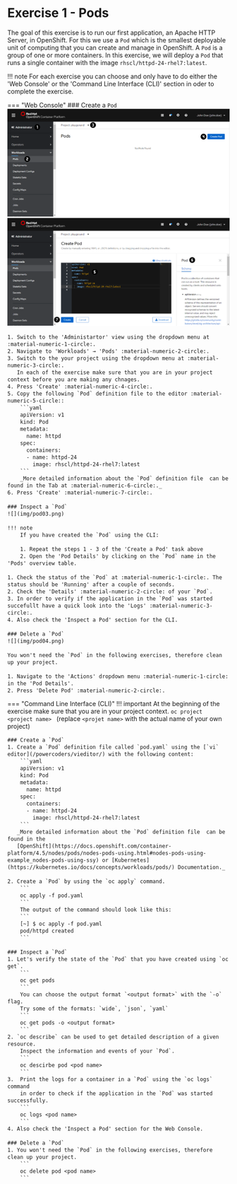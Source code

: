 # Exercise 1 - Pods
The goal of this exercise is to run our first application, an Apache HTTP Server, in OpenShift.
For this we use a `Pod` which is the smallest deployable unit of computing that you can create 
and manage in OpenShift. A `Pod` is a group of one or more containers. In this exercise, we will
deploy a `Pod` that runs a single container with the image `rhscl/httpd-24-rhel7:latest`.

!!! note
    For each exercise you can choose and only have to do either the 'Web Console' or the 'Command Line 
    Interface (CLI)' section in oder to complete the exercise.

=== "Web Console"
    ### Create a `Pod`
    ![](img/pod01.png)
    ![](img/pod02.png)

    1. Switch to the 'Administartor' view using the dropdown menu at :material-numeric-1-circle:.
    2. Navigate to 'Workloads' → 'Pods' :material-numeric-2-circle:.
    3. Switch to the your project using the dropdown menu at :material-numeric-3-circle:.
       In each of the exercise make sure that you are in your project context before you are making any chnages.
    4. Press 'Create' :material-numeric-4-circle:.
    5. Copy the following `Pod` definition file to the editor :material-numeric-5-circle::
        ```yaml
        apiVersion: v1
        kind: Pod
        metadata:
          name: httpd
        spec:
          containers:
          - name: httpd-24
            image: rhscl/httpd-24-rhel7:latest
        ```
        _More detailed information about the `Pod` definition file  can be found in the Tab at :material-numeric-6-circle:._
    6. Press 'Create' :material-numeric-7-circle:.
    
    ### Inspect a `Pod`
    ![](img/pod03.png)

    !!! note
        If you have created the `Pod` using the CLI:

        1. Repeat the steps 1 - 3 of the 'Create a Pod' task above
        2. Open the 'Pod Details' by clicking on the `Pod` name in the 'Pods' overview table. 

    1. Check the status of the `Pod` at :material-numeric-1-circle:. The status should be 'Running' after a couple of seconds.
    2. Check the 'Details' :material-numeric-2-circle: of your `Pod`.
    3. In order to verify if the application in the `Pod` was started succefullt have a quick look into the 'Logs' :material-numeric-3-circle:.
    4. Also check the 'Inspect a Pod' section for the CLI.
    
    ### Delete a `Pod`
    ![](img/pod04.png)

    You won't need the `Pod` in the following exercises, therefore clean up your project.

    1. Navigate to the 'Actions' dropdown menu :material-numeric-1-circle: in the 'Pod Details'.
    2. Press 'Delete Pod' :material-numeric-2-circle:.


=== "Command Line Interface (CLI)"
    !!! important
        At the beginning of the exercise make sure that you are in your project context. 
        ```
        oc project <project name> 
        ```
        (replace `<projet name>` with the actual name of your own project)

    ### Create a `Pod`
    1. Create a `Pod` definition file called `pod.yaml` using the [`vi` editor](/powercoders/vieditor/) with the following content:
        ```yaml
        apiVersion: v1
        kind: Pod
        metadata:
          name: httpd
        spec:
          containers:
          - name: httpd-24
            image: rhscl/httpd-24-rhel7:latest
        ```
       _More detailed information about the `Pod` definition file  can be found in the
       [OpenShift](https://docs.openshift.com/container-platform/4.5/nodes/pods/nodes-pods-using.html#nodes-pods-using-example_nodes-pods-using-ssy) or [Kubernetes](https://kubernetes.io/docs/concepts/workloads/pods/) Documentation._
       
    2. Create a `Pod` by using the `oc apply` command.
        ```
        oc apply -f pod.yaml
        ```
        The output of the command should look like this:
        ```
        [~] $ oc apply -f pod.yaml
        pod/httpd created
        ```
    
    ### Inspect a `Pod`
    1. Let's verify the state of the `Pod` that you have created using `oc get`.
        ```
        oc get pods 
        ```
        You can choose the output format `<output format>` with the `-o` flag. 
        Try some of the formats: `wide`, `json`, `yaml`
        ```
        oc get pods -o <output format>
        ```
    2. `oc describe` can be used to get detailed description of a given resource. 
        Inspect the information and events of your `Pod`.
        ```
        oc descirbe pod <pod name>
        ```
    3.  Print the logs for a container in a `Pod` using the `oc logs` command
        in order to check if the application in the `Pod` was started successfully.
        ```
        oc logs <pod name>
        ```
    4. Also check the 'Inspect a Pod' section for the Web Console.
    
    ### Delete a `Pod`
    1. You won't need the `Pod` in the following exercises, therefore clean up your project.
        ```
        oc delete pod <pod name>
        ```